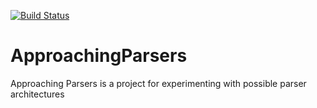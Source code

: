[![Build Status](https://travis-ci.org/wibosco/ApproachingParsers-Example.svg)](https://travis-ci.org/wibosco/ApproachingParsers-Example)

# ApproachingParsers
Approaching Parsers is a project for experimenting with possible parser architectures 
